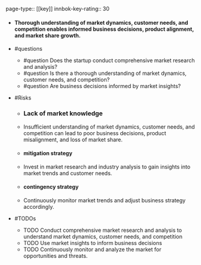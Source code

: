 page-type:: [[key]]
innbok-key-rating:: 30
- #### Thorough understanding of market dynamics, customer needs, and competition enables informed business decisions, product alignment, and market share growth.
- #questions
  - #question Does the startup conduct comprehensive market research and analysis?
  - #question Is there a thorough understanding of market dynamics, customer needs, and competition?
  - #question Are business decisions informed by market insights?
- #Risks

  - ### Lack of market knowledge
  - Insufficient understanding of market dynamics, customer needs, and competition can lead to poor business decisions, product misalignment, and loss of market share.
  - #### mitigation strategy
  - Invest in market research and industry analysis to gain insights into market trends and customer needs.
  - #### contingency strategy
  - Continuously monitor market trends and adjust business strategy accordingly.
- #TODOs
  - TODO Conduct comprehensive market research and analysis to understand market dynamics, customer needs, and competition
  - TODO  Use market insights to inform business decisions
  - TODO  Continuously monitor and analyze the market for opportunities and threats.



